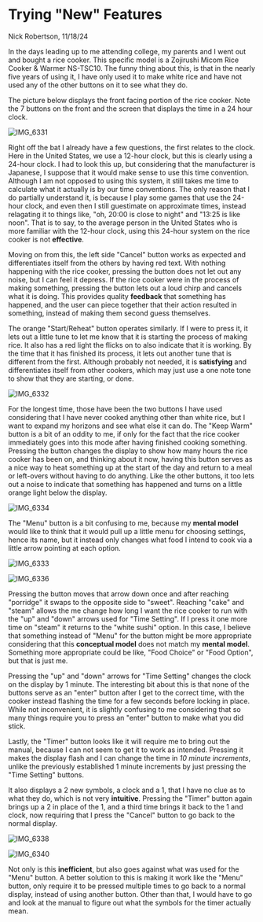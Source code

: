 # Trying "New" Features

Nick Robertson, 11/18/24

In the days leading up to me attending college, my parents and I went out and bought a rice cooker. This specific model is a Zojirushi Micom Rice Cooker & Warmer NS-TSC10. The funny thing about this, is that in the nearly five years of using it, I have only used it to make white rice and have not used any of the other buttons on it to see what they do.

The picture below displays the front facing portion of the rice cooker. Note the 7 buttons on the front and the screen that displays the time in a 24 hour clock.

![IMG_6331](https://github.com/user-attachments/assets/8776fa95-f960-4f48-a2d9-85c32def9187)

Right off the bat I already have a few questions, the first relates to the clock. Here in the United States, we use a 12-hour clock, but this is clearly using a 24-hour clock. I had to look this up, but considering that the manufacturer is Japanese, I suppose that it would make sense to use this time convention. Although I am not opposed to using this system, it still takes me time to calculate what it actually is by our time conventions. The only reason that I do partially understand it, is because I play some games that use the 24-hour clock, and even then I still guestimate on approximate times, instead relagating it to things like, "oh, 20:00 is close to night" and "13:25 is like noon". That is to say, to the average person in the United States who is more familiar with the 12-hour clock, using this 24-hour system on the rice cooker is not **effective**.

Moving on from this, the left side "Cancel" button works as expected and differentiates itself from the others by having red text. With nothing happening with the rice cooker, pressing the button does not let out any noise, but I can feel it depress. If the rice cooker were in the process of making something, pressing the button lets out a loud chirp and cancels what it is doing. This provides quality **feedback** that something has happened, and the user can piece together that their action resulted in something, instead of making them second guess themselves.

The orange "Start/Reheat" button operates similarly. If I were to press it, it lets out a little tune to let me know that it is starting the process of making rice. It also has a red light the flicks on to also indicate that it is working. By the time that it has finished its process, it lets out another tune that is different from the first. Although probably not needed, it is **satisfying** and differentiates itself from other cookers, which may just use a one note tone to show that they are starting, or done.

![IMG_6332](https://github.com/user-attachments/assets/2f57afa7-66f4-4352-9cda-2bc14850f7ba)

For the longest time, those have been the two buttons I have used considering that I have never cooked anything other than white rice, but I want to expand my horizons and see what else it can do. The "Keep Warm" button is a bit of an oddity to me, if only for the fact that the rice cooker immediately goes into this mode after having finished cooking something. Pressing the button changes the display to show how many hours the rice cooker has been on, and thinking about it now, having this button serves as a nice way to heat something up at the start of the day and return to a meal or left-overs without having to do anything. Like the other buttons, it too lets out a noise to indicate that something has happened and turns on a little orange light below the display.

![IMG_6334](https://github.com/user-attachments/assets/3ccbfc19-6018-4431-877a-a6ea3b592c7e)


The "Menu" button is a bit confusing to me, because my **mental model** would like to think that it would pull up a little menu for choosing settings, hence its name, but it instead only changes what food I intend to cook via a little arrow pointing at each option.

![IMG_6333](https://github.com/user-attachments/assets/3a498a4a-3bf0-4443-b646-35d6ba63f397)

![IMG_6336](https://github.com/user-attachments/assets/50b25538-c161-487d-884d-086909869de9)

Pressing the button moves that arrow down once and after reaching "porridge" it swaps to the opposite side to "sweet". Reaching "cake" and "steam" allows the me change how long I want the rice cooker to run with the "up" and "down" arrows used for "Time Setting". If I press it one more time on "steam" it returns to the "white sushi" option. In this case, I believe that something instead of "Menu" for the button might be more appropriate considering that this **conceptual model** does not match my **mental model**. Something more appropriate could be like, "Food Choice" or "Food Option", but that is just me.

Pressing the "up" and "down" arrows for "Time Setting" changes the clock on the display by 1 minute. The interesting bit about this is that none of the buttons serve as an "enter" button after I get to the correct time, with the cooker instead flashing the time for a few seconds before locking in place. While not inconvenient, it is slightly confusing to me considering that so many things require you to press an "enter" button to make what you did stick.

Lastly, the "Timer" button looks like it will require me to bring out the manual, because I can not seem to get it to work as intended. Pressing it makes the display flash and I can change the time in *10 minute increments*, unlike the previously established 1 minute increments by just pressing the "Time Setting" buttons. 

It also displays a 2 new symbols, a clock and a 1, that I have no clue as to what they do, which is not very **intuitive**. Pressing the "Timer" button again brings up a 2 in place of the 1, and a third time brings it back to the 1 and clock, now requiring that I press the "Cancel" button to go back to the normal display.

![IMG_6338](https://github.com/user-attachments/assets/ae977429-d58b-47b6-a1fe-eb6edceb2eca)

![IMG_6340](https://github.com/user-attachments/assets/b1f64f57-0d2e-4629-9ee4-ed873e7b9b57)

Not only is this **inefficient**, but also goes against what was used for the "Menu" button. A better solution to this is making it work like the "Menu" button, only require it to be pressed multiple times to go back to a normal display, instead of using another button. Other than that, I would have to go and look at the manual to figure out what the symbols for the timer actually mean.
